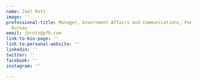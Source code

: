 ```yaml
---
name: Joel Rotz
image: ''
professional-title: Manager, Government Affairs and Communications, Pennsylvania Farm
  Bureau
email: jbrotz@pfb.com
link-to-bio-page: ''
link-to-personal-website: ''
linkedin: ''
twitter: ''
facebook: ''
instagram: ''

---
```


